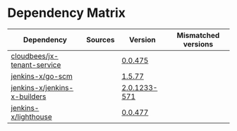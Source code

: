 # Dependency Matrix

Dependency | Sources | Version | Mismatched versions
---------- | ------- | ------- | -------------------
[cloudbees/jx-tenant-service](https://github.com/cloudbees/jx-tenant-service) |  | [0.0.475](https://github.com/cloudbees/jx-tenant-service/releases/tag/v0.0.475) | 
[jenkins-x/go-scm](https://github.com/jenkins-x/go-scm) |  | [1.5.77]() | 
[jenkins-x/jenkins-x-builders](https://github.com/jenkins-x/jenkins-x-builders) |  | [2.0.1233-571]() | 
[jenkins-x/lighthouse](https://github.com/jenkins-x/lighthouse) |  | [0.0.477]() | 
